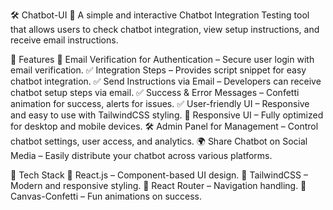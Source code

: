 🛠️ Chatbot-UI
🚀 A simple and interactive Chatbot Integration Testing tool that allows users to check chatbot integration, view setup instructions, and receive email instructions.

📌 Features
📩 Email Verification for Authentication – Secure user login with email verification.
✅ Integration Steps – Provides script snippet for easy chatbot integration.
✅ Send Instructions via Email – Developers can receive chatbot setup steps via email.
✅ Success & Error Messages – Confetti animation for success, alerts for issues.
✅ User-friendly UI – Responsive and easy to use with TailwindCSS styling.
🎨 Responsive UI – Fully optimized for desktop and mobile devices.
🛠 Admin Panel for Management – Control chatbot settings, user access, and analytics.
🌍 Share Chatbot on Social Media – Easily distribute your chatbot across various platforms.

📂 Tech Stack
🔹 React.js – Component-based UI design.
🔹 TailwindCSS – Modern and responsive styling.
🔹 React Router – Navigation handling.
🔹 Canvas-Confetti – Fun animations on success.

